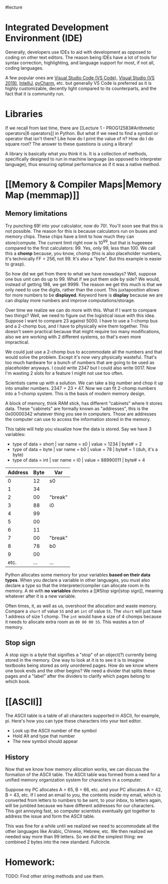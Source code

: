 #lecture
# Integrated Development Environment (IDE)
Generally, developers use IDEs to aid with development as opposed to coding on other text editors. The reason being IDEs have a lot of tools for syntax correction, highlighting, and language support for most, if not all, coding languages.

A few popular ones are [Visual Studio Code (VS Code)](https://code.visualstudio.com), [Visual Studio (VS 2019)](https://visualstudio.microsoft.com), [IntelliJ](https://www.jetbrains.com/idea/), [pyCharm](https://www.jetbrains.com/pycharm/), etc. but generally VS Code is preferred as it is highly customizable, decently light compared to its counterparts, and the fact that it is community run.
# Libraries
If we recall from last time, there are [[Lecture 1 - PROG12583#Arithmetic operators|6 operators]] in Python. But what if we need to find a symbol or operator that isn't there? Like how do I print the value of π? How do I do square root? The answer to these questions is using a library!

A library is basically what you think it is. It is a collection of methods, specifically designed to run in machine language (as opposed to interpreter language), thus ensuring optimal performance as if it was a native method.
# [[Memory & Compiler Maps|Memory Map (memmap)]] 
## Memory limitations
Try punching $69!$ into your calculator, now do $70!$. You'll soon see that this is not possible. The reason for this is because calculators run on buses and memory chips. These chips have a limit to how much they can store/compute. The current limit right now is $10^99$, but that is hugeeeee compared to the first calculators: 99. Yes, only 99, less than 100. We call this a **chomp** because, you know, chomp (this is also placeholder numbers, it's technically FF = 256, not 99. It's also a "byte". But this example is easier to grasp).

So how did we get from there to what we have nowadays? Well, suppose one bus unit can do up to 99. What if we put them side by side? We would, instead of getting 198, we get 9999. The reason we get this much is that we only need to use the digits, rather than the count. This juxtaposition allows for more numbers to be **displayed**. Keyword here is **display** because we are can display more numbers and improve computations/storage.

Over time we realize we can do more with this. What if I want to compare two things? Well, we need to figure out the logistical issue with this idea. Suppose I want to compare 23 against 5000. I have to use a 1-chomp bus and a 2-chomp bus, and I have to physically wire them together. This doesn't seem practical because that might require too many modifications, also we are working with 2 different systems, so that's even more impractical. 

We could just use a 2-chomp bus to accommodate all the numbers and that would solve the problem. Except it's now very physically wasteful. That's too much hardware for a bunch of numbers that are going to be used as placeholder anyways. I could write $2347$ but I could also write $0017$. Now I'm wasting 2 slots for a feature I might not use too often.

Scientists came up with a solution. We can take a big number and chop it up into smaller numbers. $2347 = 23 + 47$. Now we can fit 2-chomp numbers into a 1-chomp system. This is the basis of modern memory design.

A block of memory, think RAM stick, has different "cabinets" where it stores data. These "cabinets" are formally known as "addresses", this is the 0x00000342 whatever thing you see in computers. Those are addresses the computer can use to access the information stored in the memory.

This table will help you visualize how the data is stored.
Say we have 3 variables:
- type of data = short | var name = s0 | value = 1234 | byte# = 2
- type of data = byte | var name = b0 | value = 78 | byte# = 1 (duh, it's a byte)
- type of data = int | var name = i0 | value = 88990011 | byte# = 4

| Address | Byte | Var     |
| ------- | ---- | ------- |
| 0       | 12   | s0      |
| 1       | 34   |         | 
| 2       | 00   | "break" |
| 3       | 88   | i0      |
| 4       | 99   |         |
| 5       | 00   |         |
| 6       | 11   |         |
| 7       | 00   | "break" |
| 8       | 78   | b0      |
| 9       | 00   |         |
| etc.    | ...  | ...     |

Python allocates some memory for your variables **based on their data types**. When you declare a variable in other languages, you must also declare a type so that the interpreter/compiler can allocate room in its memory. A `00` with **no variables** denotes a [[#Stop sign|stop sign]], meaning whatever after it is a new variable.

Often times, it, as well as us, overshoot the allocation and waste memory. Compare a `short` of value `55` and an `int` of value `55`. The `short` will just have 1 address of size 1 chomp. The `int` would have a size of 4 chomps because it needs to allocate extra room as `00 00 00 55`. This wastes a ton of memory.
## Stop sign
A stop sign is a byte that signifies a "stop" of an object(?) currently being stored in the memory. One way to look at it is to see it is to imagine textbooks being stored as only unordered pages. How do we know where one book ends and the other begins? We need a divider that splits these pages and a "label" after the dividers to clarify which pages belong to which book.
# [[ASCII]]
The ASCII table is a table of all characters supported in ASCII, for example, pi. Here's how you can type these characters into your text editor.
- Look up the ASCII number of the symbol
- Hold Alt and type that number
- The new symbol should appear
## History
Now that we know how memory allocation works, we can discuss the formation of the ASCII table. The ASCII table was formed from a need for a unified memory organization system for characters in a computer. 

Suppose my PC allocates A = 65, B = 66, etc. and your PC allocates A = 42, B = 43, etc. If I send an email to you, the contents inside my email, which is converted from letters to numbers to be sent, to your inbox, to letters again, will be jumbled because we have different addresses for our characters. This got annoying fast, so computer scientists eventually got together to address the issue and form the ASCII table.

This was fine for a while until we realized we need to accommodate all the other languages like Arabic, Chinese, Hebrew, etc. We then realized we needed way more than 99 letters. So we did the simplest thing: we combined 2 bytes into the new standard. Fullcircle.
# Homework:
TODO: Find other string methods and use them.
